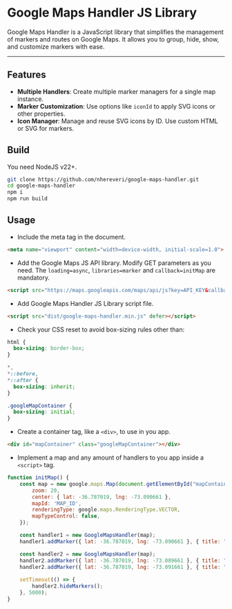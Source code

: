 # Google Maps Handler JS Library

Google Maps Handler is a JavaScript library that simplifies the management of markers and routes on Google Maps. It allows you to group, hide, show, and customize markers with ease.

---

## Features

- **Multiple Handlers**: Create multiple marker managers for a single map instance.
- **Marker Customization**: Use options like `iconId` to apply SVG icons or other properties.
- **Icon Manager**: Manage and reuse SVG icons by ID. Use custom HTML or SVG for markers.

## Build

You need NodeJS v22+.

```sh
git clone https://github.com/nhereveri/google-maps-handler.git
cd google-maps-handler
npm i
npm run build
```

## Usage

- Include the meta tag in the document.
```html
<meta name="viewport" content="width=device-width, initial-scale=1.0">
```

- Add the Google Maps JS API library. Modify GET parameters as you need. The `loading=async`, `libraries=marker` and `callback=initMap` are mandatory.
```html
<script src="https://maps.googleapis.com/maps/api/js?key=API_KEY&callback=initMap&loading=async&libraries=marker&region=CL&language=es" async defer></script>
```

- Add Google Maps Handler JS Library script file.
```html
<script src="dist/google-maps-handler.min.js" defer></script>
```

- Check your CSS reset to avoid box-sizing rules other than:

```css
html {
  box-sizing: border-box;
}

*,
*::before,
*::after {
  box-sizing: inherit;
}

.googleMapContainer {
  box-sizing: initial;
}
```

- Create a container tag, like a `<div>`, to use in you app.
```html
<div id="mapContainer" class="googleMapContainer"></div>
```

- Implement a map and any amount of handlers to you app inside a `<script>` tag.
```javascript
function initMap() {
    const map = new google.maps.Map(document.getElementById("mapContainer"), {
        zoom: 20,
        center: { lat: -36.787019, lng: -73.090661 },
        mapId: 'MAP_ID',
        renderingType: google.maps.RenderingType.VECTOR,
        mapTypeControl: false,
    });

    const handler1 = new GoogleMapsHandler(map);
    handler1.addMarker({ lat: -36.787019, lng: -73.090661 }, { title: "Marker 1" });

    const handler2 = new GoogleMapsHandler(map);
    handler2.addMarker({ lat: -36.787019, lng: -73.089661 }, { title: "Marker 2" });
    handler2.addMarker({ lat: -36.787019, lng: -73.091661 }, { title: "Marker 3" });
    
    setTimeout(() => {
        handler2.hideMarkers();
    }, 5000);
}
```